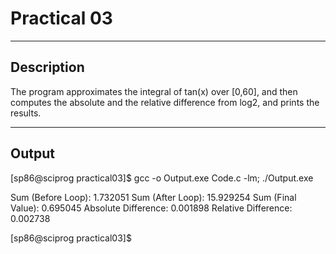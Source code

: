 # Practical 03

----

## Description

The program approximates the integral of tan(x) over [0,60], and then computes the absolute and the relative difference from log2, and prints the results.

----

## Output

[sp86@sciprog practical03]$ gcc -o Output.exe Code.c -lm; ./Output.exe


Sum (Before Loop):              1.732051
Sum (After Loop):               15.929254
Sum (Final Value):              0.695045
Absolute Difference:            0.001898
Relative Difference:            0.002738

[sp86@sciprog practical03]$ 

